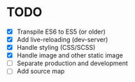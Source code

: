 # TODO

- [x] Transpile ES6 to ES5 (or older)
- [x] Add live-reloading (dev-server)
- [x] Handle styling (CSS/SCSS)
- [x] Handle image and other static image
- [ ] Separate production and development 
- [ ] Add source map
